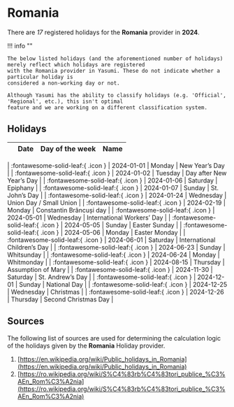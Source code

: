 # Romania

There are _17_ registered holidays for the **Romania** provider in **2024**.

!!! info ""

    The below listed holidays (and the aforementioned number of holidays) merely reflect which holidays are registered
    with the Romania provider in Yasumi. These do not indicate whether a particular holiday is
    considered a non-working day or not.

    Although Yasumi has the ability to classify holidays (e.g. 'Official', 'Regional', etc.), this isn't optimal
    feature and we are working on a different classification system.

## Holidays

|     | Date | Day of the week | Name |
| --- | ---- | --------------- | ---- |

| :fontawesome-solid-leaf:{ .icon } | 2024-01-01 | Monday | New Year’s Day |
| :fontawesome-solid-leaf:{ .icon } | 2024-01-02 | Tuesday | Day after New Year’s Day |
| :fontawesome-solid-leaf:{ .icon } | 2024-01-06 | Saturday | Epiphany |
| :fontawesome-solid-leaf:{ .icon } | 2024-01-07 | Sunday | St. John’s Day |
| :fontawesome-solid-leaf:{ .icon } | 2024-01-24 | Wednesday | Union Day / Small Union |
| :fontawesome-solid-leaf:{ .icon } | 2024-02-19 | Monday | Constantin Brâncuși day |
| :fontawesome-solid-leaf:{ .icon } | 2024-05-01 | Wednesday | International Workers’ Day |
| :fontawesome-solid-leaf:{ .icon } | 2024-05-05 | Sunday | Easter Sunday |
| :fontawesome-solid-leaf:{ .icon } | 2024-05-06 | Monday | Easter Monday |
| :fontawesome-solid-leaf:{ .icon } | 2024-06-01 | Saturday | International Children’s Day |
| :fontawesome-solid-leaf:{ .icon } | 2024-06-23 | Sunday | Whitsunday |
| :fontawesome-solid-leaf:{ .icon } | 2024-06-24 | Monday | Whitmonday |
| :fontawesome-solid-leaf:{ .icon } | 2024-08-15 | Thursday | Assumption of Mary |
| :fontawesome-solid-leaf:{ .icon } | 2024-11-30 | Saturday | St. Andrew’s Day |
| :fontawesome-solid-leaf:{ .icon } | 2024-12-01 | Sunday | National Day |
| :fontawesome-solid-leaf:{ .icon } | 2024-12-25 | Wednesday | Christmas |
| :fontawesome-solid-leaf:{ .icon } | 2024-12-26 | Thursday | Second Christmas Day |

## Sources

The following list of sources are used for determining the calculation logic of
the holidays given by the **Romania** Holiday provider.

1. [https://en.wikipedia.org/wiki/Public_holidays_in_Romania](https://en.wikipedia.org/wiki/Public_holidays_in_Romania)
1. [https://ro.wikipedia.org/wiki/S%C4%83rb%C4%83tori_publice_%C3%AEn_Rom%C3%A2nia](https://ro.wikipedia.org/wiki/S%C4%83rb%C4%83tori_publice_%C3%AEn_Rom%C3%A2nia)
